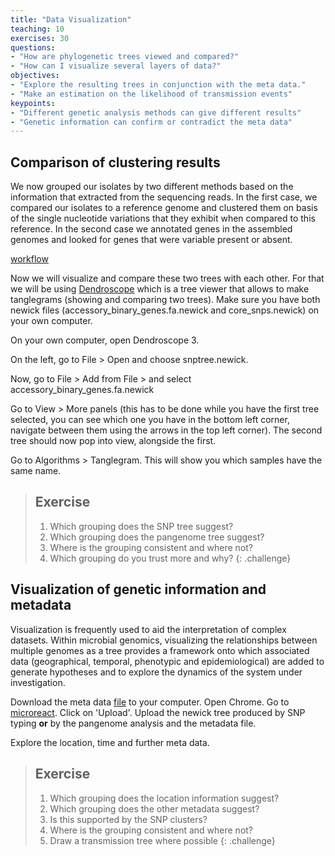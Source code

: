 ```yaml
---
title: "Data Visualization"
teaching: 10
exercises: 30
questions:
- "How are phylogenetic trees viewed and compared?"
- "How can I visualize several layers of data?"
objectives:
- "Explore the resulting trees in conjunction with the meta data."
- "Make an estimation on the likelihood of transmission events"
keypoints:
- "Different genetic analysis methods can give different results"
- "Genetic information can confirm or contradict the meta data"
---
```


## Comparison of clustering results

We now grouped our isolates by two different methods based on the information that extracted from the sequencing reads.
In the first case, we compared our isolates to a reference genome and clustered them on basis of the single nucleotide variations that they exhibit when compared to this reference. In the second case we annotated genes in the assembled genomes and looked for genes that were variable present or absent.

[workflow](../fig/Workflow.png)


Now we will visualize and compare these two trees with each other. For that we will be using [Dendroscope](http://dendroscope.org/) which is a tree viewer that allows to make tanglegrams (showing and comparing two trees). Make sure you have both newick files (accessory_binary_genes.fa.newick and core_snps.newick) on your own computer. 

On your own computer, open Dendroscope 3.

On the left, go to File > Open and choose snptree.newick.

Now, go to File > Add from File > and select accessory_binary_genes.fa.newick
 
Go to View > More panels (this has to be done while you have the first tree selected, you can see which one you have in the bottom left corner, navigate between them using the arrows in the top left corner). The second tree should now pop into view, alongside the first.

Go to Algorithms > Tanglegram. This will show you which samples have the same name.

> ## Exercise
>
> 1. Which grouping does the SNP tree suggest?
> 2. Which grouping does the pangenome tree suggest?
> 3. Where is the grouping consistent and where not?
> 4. Which grouping do you trust more and why?
{: .challenge}


## Visualization of genetic information and metadata

Visualization is frequently used to aid the interpretation of complex datasets. Within microbial genomics, visualizing the relationships between multiple genomes as a tree provides a framework onto which associated data (geographical, temporal, phenotypic and epidemiological) are added to generate hypotheses and to explore the dynamics of the system under investigation.

Download the meta data [file](../files/meta.csv) to your computer. Open Chrome. Go to [microreact](https://microreact.org/). Click on 'Upload'. Upload the newick tree produced by SNP typing **or** by the pangenome analysis and the metadata file.

Explore the location, time and further meta data.

> ## Exercise
>
> 1. Which grouping does the location information suggest?
> 2. Which grouping does the other metadata suggest?
> 2. Is this supported by the SNP clusters?
> 3. Where is the grouping consistent and where not?
> 4. Draw a transmission tree where possible
{: .challenge}


